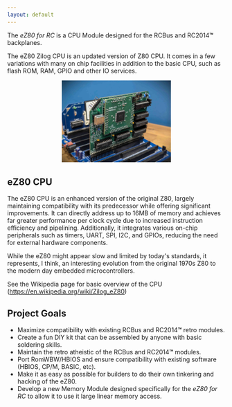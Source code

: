 ```yaml
---
layout: default
---
```



The *eZ80 for RC* is a CPU Module designed for the RCBus and RC2014<strong>&trade;</strong> backplanes.

The eZ80 Zilog CPU is an updated version of Z80 CPU. It comes in a few variations with many on chip facilities in addition to the basic CPU, such as flash ROM, RAM, GPIO and other IO services.

<div style="text-align: center;">
  <img src="./assets/eZ80-V1.7-installed-profile-front.jpg" alt="eZ80 on RC2014" width="50%">
</div>

## eZ80 CPU

The eZ80 CPU is an enhanced version of the original Z80, largely maintaining compatibility with its predecessor while offering significant improvements. It can directly address up to 16MB of memory and achieves far greater performance per clock cycle due to increased instruction efficiency and pipelining. Additionally, it integrates various on-chip peripherals such as timers, UART, SPI, I2C, and GPIOs, reducing the need for external hardware components.

While the eZ80 might appear slow and limited by today's standards, it represents, I think, an interesting evolution from the original 1970s Z80 to the modern day embedded microcontrollers.

See the Wikipedia page for basic overview of the CPU (<a href="https://en.wikipedia.org/wiki/Zilog_eZ80">https://en.wikipedia.org/wiki/Zilog_eZ80</a>)

## Project Goals

<ul>
  <li>Maximize compatibility with existing RCBus and RC2014<strong>&trade;</strong> retro modules.</li>
  <li>Create a fun DIY kit that can be assembled by anyone with basic soldering skills.</li>
  <li>Maintain the retro atheistic of the RCBus and RC2014<strong>&trade;</strong> modules.</li>
  <li>Port RomWBW/HBIOS and ensure compatibility with existing software (HBIOS, CP/M, BASIC, etc).</li>
  <li>Make it as easy as possible for builders to do their own tinkering and hacking of the eZ80.</li>
  <li>Develop a new Memory Module designed specifically for the <i>eZ80 for RC</i> to allow it to use it large linear memory access.</li>
</ul>
